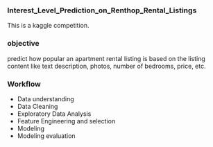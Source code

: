 ### Interest_Level_Prediction_on_Renthop_Rental_Listings
This is a kaggle competition.

### objective
predict how popular an apartment rental listing is based on the listing content like text description, photos, number of bedrooms, price, etc. 

### Workflow

- Data understanding 
- Data Cleaning
- Exploratory Data Analysis
- Feature Engineering and selection 
- Modeling
- Modeling evaluation 
